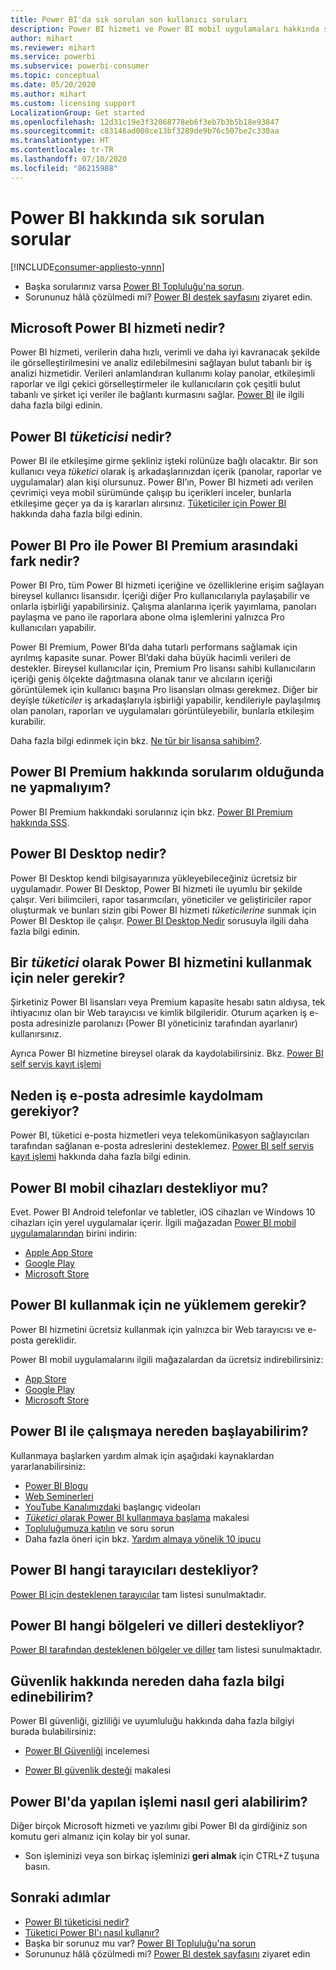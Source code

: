 ```yaml
---
title: Power BI'da sık sorulan son kullanıcı soruları
description: Power BI hizmeti ve Power BI mobil uygulamaları hakkında sık sorulan sorular ve cevaplar listesini inceleyin.
author: mihart
ms.reviewer: mihart
ms.service: powerbi
ms.subservice: powerbi-consumer
ms.topic: conceptual
ms.date: 05/20/2020
ms.author: mihart
ms.custom: licensing support
LocalizationGroup: Get started
ms.openlocfilehash: 12d31c19e3f32068778eb6f3eb7b3b5b18e93847
ms.sourcegitcommit: c83146ad008ce13bf3289de9b76c507be2c330aa
ms.translationtype: HT
ms.contentlocale: tr-TR
ms.lasthandoff: 07/10/2020
ms.locfileid: "86215988"
---
```

# <a name="frequently-asked-questions-about-power-bi"></a>Power BI hakkında sık sorulan sorular

[!INCLUDE[consumer-appliesto-ynnn](../includes/consumer-appliesto-ynnn.md)]

* Başka sorularınız varsa [Power BI Topluluğu'na sorun](https://community.powerbi.com/).
* Sorununuz hâlâ çözülmedi mi? [Power BI destek sayfasını](https://powerbi.microsoft.com/support/) ziyaret edin.

## <a name="what-is-the-microsoft-power-bi-service"></a>Microsoft Power BI hizmeti nedir?

Power BI hizmeti, verilerin daha hızlı, verimli ve daha iyi kavranacak şekilde ile görselleştirilmesini ve analiz edilebilmesini sağlayan bulut tabanlı bir iş analizi hizmetidir. Verileri anlamlandıran kullanımı kolay panolar, etkileşimli raporlar ve ilgi çekici görselleştirmeler ile kullanıcıların çok çeşitli bulut tabanlı ve şirket içi veriler ile bağlantı kurmasını sağlar. [Power BI](../fundamentals/power-bi-overview.md) ile ilgili daha fazla bilgi edinin.

## <a name="what-is-a-power-bi-consumers"></a>Power BI *tüketicisi* nedir?

Power BI ile etkileşime girme şekliniz işteki rolünüze bağlı olacaktır. Bir son kullanıcı veya *tüketici* olarak iş arkadaşlarınızdan içerik (panolar, raporlar ve uygulamalar) alan kişi olursunuz. Power BI’ın, Power BI hizmeti adı verilen çevrimiçi veya mobil sürümünde çalışıp bu içerikleri inceler, bunlarla etkileşime geçer ya da iş kararları alırsınız.  [Tüketiciler için Power BI](index.yml) hakkında daha fazla bilgi edinin.


## <a name="whats-the-difference-between-power-bi-pro-and-power-bi-premium"></a>Power BI Pro ile Power BI Premium arasındaki fark nedir?

Power BI Pro, tüm Power BI hizmeti içeriğine ve özelliklerine erişim sağlayan bireysel kullanıcı lisansıdır. İçeriği diğer Pro kullanıcılarıyla paylaşabilir ve onlarla işbirliği yapabilirsiniz. Çalışma alanlarına içerik yayımlama, panoları paylaşma ve pano ile raporlara abone olma işlemlerini yalnızca Pro kullanıcıları yapabilir. 

Power BI Premium, Power BI’da daha tutarlı performans sağlamak için ayrılmış kapasite sunar. Power BI’daki daha büyük hacimli verileri de destekler. Bireysel kullanıcılar için, Premium Pro lisansı sahibi kullanıcıların içeriği geniş ölçekte dağıtmasına olanak tanır ve alıcıların içeriği görüntülemek için kullanıcı başına Pro lisansları olması gerekmez. Diğer bir deyişle *tüketiciler* iş arkadaşlarıyla işbirliği yapabilir, kendileriyle paylaşılmış olan panoları, raporları ve uygulamaları görüntüleyebilir, bunlarla etkileşim kurabilir. 

Daha fazla bilgi edinmek için bkz. [Ne tür bir lisansa sahibim?](end-user-license.md).

## <a name="what-if-i-have-questions-about-power-bi-premium"></a>Power BI Premium hakkında sorularım olduğunda ne yapmalıyım?

Power BI Premium hakkındaki sorularınız için bkz. [Power BI Premium hakkında SSS](../admin/service-premium-faq.md).

## <a name="what-is-power-bi-desktop"></a>Power BI Desktop nedir?

Power BI Desktop kendi bilgisayarınıza yükleyebileceğiniz ücretsiz bir uygulamadır. Power BI Desktop, Power BI hizmeti ile uyumlu bir şekilde çalışır.  Veri bilimcileri, rapor tasarımcıları, yöneticiler ve geliştiriciler rapor oluşturmak ve bunları sizin gibi Power BI hizmeti *tüketicilerine* sunmak için Power BI Desktop ile çalışır. [Power BI Desktop Nedir](../fundamentals/desktop-what-is-desktop.md) sorusuyla ilgili daha fazla bilgi edinin.

## <a name="what-do-i-need-to-use-the-power-bi-service-as-a-consumer"></a>Bir *tüketici* olarak Power BI hizmetini kullanmak için neler gerekir?

Şirketiniz Power BI lisansları veya Premium kapasite hesabı satın aldıysa, tek ihtiyacınız olan bir Web tarayıcısı ve kimlik bilgileridir. Oturum açarken iş e-posta adresinizle parolanızı (Power BI yöneticiniz tarafından ayarlanır) kullanırsınız.  

Ayrıca Power BI hizmetine bireysel olarak da kaydolabilirsiniz. Bkz. [Power BI self servis kayıt işlemi](../fundamentals/service-self-service-signup-for-power-bi.md)

## <a name="why-do-i-have-to-sign-up-with-my-work-email"></a>Neden iş e-posta adresimle kaydolmam gerekiyor?

Power BI, tüketici e-posta hizmetleri veya telekomünikasyon sağlayıcıları tarafından sağlanan e-posta adreslerini desteklemez. [Power BI self servis kayıt işlemi](../fundamentals/service-self-service-signup-for-power-bi.md) hakkında daha fazla bilgi edinin.

## <a name="does-power-bi-support-mobile-devices"></a>Power BI mobil cihazları destekliyor mu?

Evet. Power BI Android telefonlar ve tabletler, iOS cihazları ve Windows 10 cihazları için yerel uygulamalar içerir. İlgili mağazadan [Power BI mobil uygulamalarından](https://powerbi.microsoft.com/mobile) birini indirin:  

* [Apple App Store](https://go.microsoft.com/fwlink/?LinkId=526218)
* [Google Play](https://go.microsoft.com/fwlink/?LinkID=544867&clcid=0x409)
* [Microsoft Store](https://go.microsoft.com/fwlink/?LinkId=526478)

## <a name="what-do-i-need-to-install-to-use-power-bi"></a>Power BI kullanmak için ne yüklemem gerekir?

Power BI hizmetini ücretsiz kullanmak için yalnızca bir Web tarayıcısı ve e-posta gereklidir.

Power BI mobil uygulamalarını ilgili mağazalardan da ücretsiz indirebilirsiniz:

* [App Store](https://go.microsoft.com/fwlink/?LinkId=526218)
* [Google Play](https://go.microsoft.com/fwlink/?LinkID=544867&clcid=0x409)
* [Microsoft Store](https://go.microsoft.com/fwlink/?LinkId=526478)

## <a name="where-do-i-get-started-with-power-bi"></a>Power BI ile çalışmaya nereden başlayabilirim?

Kullanmaya başlarken yardım almak için aşağıdaki kaynaklardan yararlanabilirsiniz:

* [Power BI Blogu](https://powerbi.microsoft.com/blog/)
* [Web Seminerleri](../fundamentals/webinars.md)
* [YouTube Kanalımızdaki](https://www.youtube.com/user/mspowerbi) başlangıç videoları
* [*Tüketici* olarak Power BI kullanmaya başlama](index.yml) makalesi
* [Topluluğumuza katılın](https://community.powerbi.com/) ve soru sorun
* Daha fazla öneri için bkz. [Yardım almaya yönelik 10 ipucu](../fundamentals/service-tips-for-finding-help.md)

## <a name="what-browsers-does-power-bi-support"></a>Power BI hangi tarayıcıları destekliyor?

[Power BI için desteklenen tarayıcılar](../fundamentals/power-bi-browsers.md) tam listesi sunulmaktadır.

## <a name="what-regions-and-languages-does-power-bi-support"></a>Power BI hangi bölgeleri ve dilleri destekliyor?

[Power BI tarafından desteklenen bölgeler ve diller](../fundamentals/supported-languages-countries-regions.md) tam listesi sunulmaktadır.

## <a name="where-can-i-learn-more-about-security"></a>Güvenlik hakkında nereden daha fazla bilgi edinebilirim?

Power BI güvenliği, gizliliği ve uyumluluğu hakkında daha fazla bilgiyi burada bulabilirsiniz:

* [Power BI Güvenliği](https://go.microsoft.com/fwlink/?LinkId=829185) incelemesi

* [Power BI güvenlik desteği](../admin/service-admin-power-bi-security.md) makalesi

## <a name="how-do-i-undo-in-power-bi"></a>Power BI'da yapılan işlemi nasıl geri alabilirim?

Diğer birçok Microsoft hizmeti ve yazılımı gibi Power BI da girdiğiniz son komutu geri almanız için kolay bir yol sunar.

* Son işleminizi veya son birkaç işleminizi **geri almak** için CTRL+Z tuşuna basın.

## <a name="next-steps"></a>Sonraki adımlar

* [Power BI tüketicisi nedir?](end-user-consumer.md)
* [Tüketici Power BI'ı nasıl kullanır?](end-user-reading-view.md)
* Başka bir sorunuz mu var? [Power BI Topluluğu'na sorun](https://community.powerbi.com/)
* Sorununuz hâlâ çözülmedi mi? [Power BI destek sayfasını](https://powerbi.microsoft.com/support/) ziyaret edin